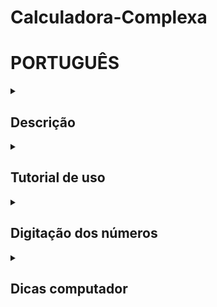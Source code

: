 # Calculadora-Complexa

# PORTUGUÊS

<details>
<summary><h2>Descrição</h2></summary>
  Calculadora Complexa para cálculos de engenharia. Foi criada com intuito de ajudar estudantes da engenharia - em especial da engenharia elétrica - a resolver sistemas numéricos lineares que envolvem números complexos. Tendo em vista a grande recorrência do uso de sistemas complexos, esta calculadora visa facilitar a resolução de atividades, problemas e trabalhos do curso. O publico alvo deste projeto são alunos de engenharias, matemática, física ou áreas afins em qualquer nível de graduação e entusiastas, programadores.
</details>
<details>
<summary><h2>Tutorial de uso</h2></summary>
<h3> O uso do programa é de fácil entendimento, tomam-se os seguintes passos: </h3>
<p> 1) Tendo um sistema linear complexo, define-se o tamanho do sistema, que pode ser 1x1 a 5x5. Este tamanho será a ordem da matriz dos coeficientes, matriz A do sistema <strong>A.X = B</strong>. </p>
<p> 2) Após enviar, deve-se digitar os números de cada matriz. Nesse momento é possível também alterar a forma complexa adotada nos termos cada matriz, tendo disponíveis formas <em>Retangular</em> e <em>Polar</em>. </p>
<p> 3) Envie a matriz, espere, e veja os resultados nas variáveis X mostradas. É possível selecionar um número de casas decimais para os resultados, basta selecionar <em>Padrão</em>, escolher e clicar no botão de enviar. </p>
</details>
<details>
<summary><h2>Digitação dos números</h2></summary>
<h3> Formas possíveis de digitação: </h3>

| Tipo | Simbologia | Exemplo |
|-----:|------------|---------|
| Positivo | + (opcional) | +83 ou 83 |
| Negativo | - | -15 |
| Decimal | . ou , | 1,92 ou 1.92 |
| Potência de 10 | e[expoente]| 5e-2 = 0.05 |
| Misturando |  | -500,2e-3 = -0.5002 |

</details>
<details>
<summary><h2>Dicas computador</h2></summary>
<h3>Além de utilizar um mouse para navegar até um elemento e clicar sobre ele, também é possível utilizar o teclado.</h3>
<p> Utilize <code>tab</code> ´para selecionar o próximo elemento e <code>shift</code>+<code>tab</code> para retornar ao anterior. </p>
<p> Pressionar <code>enter</enter> executa um botão ou abre uma seleção de opções. </p>
<p> Utilize <code>enter</code> para selecionar uma opção, navegando por elas com as <code>setas</code> do teclado. </p>


</details>
